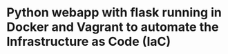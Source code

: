 # Python webapp with flask running in Docker and Vagrant to automate the Infrastructure as Code (IaC)

